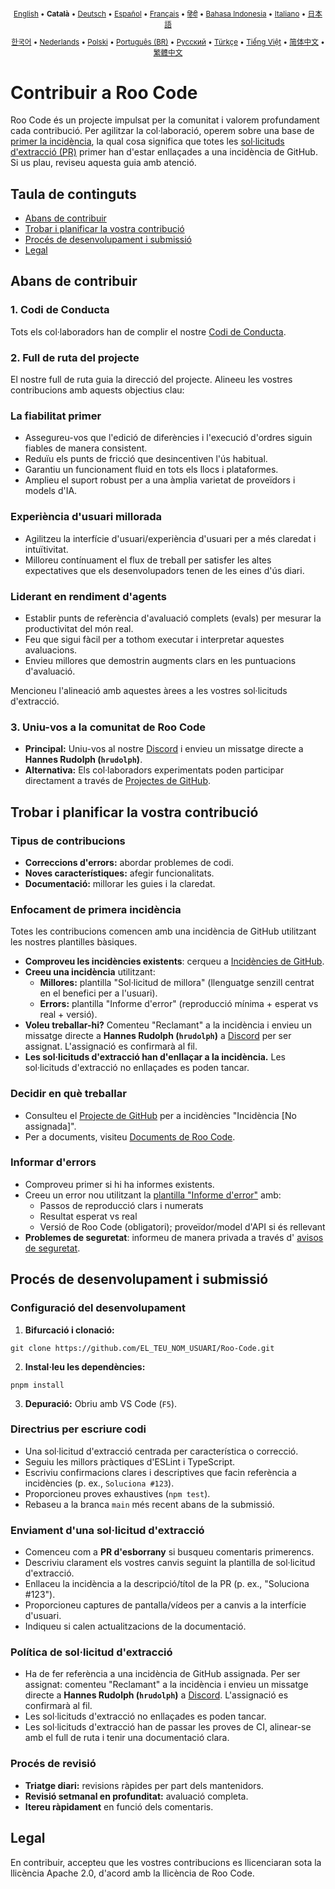 <div align="center">
<sub>

[English](../../CONTRIBUTING.md) • <b>Català</b> • [Deutsch](../de/CONTRIBUTING.md) • [Español](../es/CONTRIBUTING.md) • [Français](../fr/CONTRIBUTING.md) • [हिंदी](../hi/CONTRIBUTING.md) • [Bahasa Indonesia](../id/CONTRIBUTING.md) • [Italiano](../it/CONTRIBUTING.md) • [日本語](../ja/CONTRIBUTING.md)

</sub>
<sub>

[한국어](../ko/CONTRIBUTING.md) • [Nederlands](../nl/CONTRIBUTING.md) • [Polski](../pl/CONTRIBUTING.md) • [Português (BR)](../pt-BR/CONTRIBUTING.md) • [Русский](../ru/CONTRIBUTING.md) • [Türkçe](../tr/CONTRIBUTING.md) • [Tiếng Việt](../vi/CONTRIBUTING.md) • [简体中文](../zh-CN/CONTRIBUTING.md) • [繁體中文](../zh-TW/CONTRIBUTING.md)

</sub>
</div>

# Contribuir a Roo Code

Roo Code és un projecte impulsat per la comunitat i valorem profundament cada contribució. Per agilitzar la col·laboració, operem sobre una base de [primer la incidència](#enfocament-de-primera-incidència), la qual cosa significa que totes les [sol·licituds d'extracció (PR)](#enviament-duna-sollicitud-dextracció) primer han d'estar enllaçades a una incidència de GitHub. Si us plau, reviseu aquesta guia amb atenció.

## Taula de continguts

- [Abans de contribuir](#abans-de-contribuir)
- [Trobar i planificar la vostra contribució](#trobar-i-planificar-la-vostra-contribució)
- [Procés de desenvolupament i submissió](#procés-de-desenvolupament-i-submissió)
- [Legal](#legal)

## Abans de contribuir

### 1. Codi de Conducta

Tots els col·laboradors han de complir el nostre [Codi de Conducta](./CODE_OF_CONDUCT.md).

### 2. Full de ruta del projecte

El nostre full de ruta guia la direcció del projecte. Alineeu les vostres contribucions amb aquests objectius clau:

### La fiabilitat primer

- Assegureu-vos que l'edició de diferències i l'execució d'ordres siguin fiables de manera consistent.
- Reduïu els punts de fricció que desincentiven l'ús habitual.
- Garantiu un funcionament fluid en tots els llocs i plataformes.
- Amplieu el suport robust per a una àmplia varietat de proveïdors i models d'IA.

### Experiència d'usuari millorada

- Agilitzeu la interfície d'usuari/experiència d'usuari per a més claredat i intuïtivitat.
- Milloreu contínuament el flux de treball per satisfer les altes expectatives que els desenvolupadors tenen de les eines d'ús diari.

### Liderant en rendiment d'agents

- Establir punts de referència d'avaluació complets (evals) per mesurar la productivitat del món real.
- Feu que sigui fàcil per a tothom executar i interpretar aquestes avaluacions.
- Envieu millores que demostrin augments clars en les puntuacions d'avaluació.

Mencioneu l'alineació amb aquestes àrees a les vostres sol·licituds d'extracció.

### 3. Uniu-vos a la comunitat de Roo Code

- **Principal:** Uniu-vos al nostre [Discord](https://discord.gg/roocode) i envieu un missatge directe a **Hannes Rudolph (`hrudolph`)**.
- **Alternativa:** Els col·laboradors experimentats poden participar directament a través de [Projectes de GitHub](https://github.com/orgs/RooCodeInc/projects/1).

## Trobar i planificar la vostra contribució

### Tipus de contribucions

- **Correccions d'errors:** abordar problemes de codi.
- **Noves característiques:** afegir funcionalitats.
- **Documentació:** millorar les guies i la claredat.

### Enfocament de primera incidència

Totes les contribucions comencen amb una incidència de GitHub utilitzant les nostres plantilles bàsiques.

- **Comproveu les incidències existents**: cerqueu a [Incidències de GitHub](https://github.com/RooCodeInc/Roo-Code/issues).
- **Creeu una incidència** utilitzant:
    - **Millores:** plantilla "Sol·licitud de millora" (llenguatge senzill centrat en el benefici per a l'usuari).
    - **Errors:** plantilla "Informe d'error" (reproducció mínima + esperat vs real + versió).
- **Voleu treballar-hi?** Comenteu "Reclamant" a la incidència i envieu un missatge directe a **Hannes Rudolph (`hrudolph`)** a [Discord](https://discord.gg/roocode) per ser assignat. L'assignació es confirmarà al fil.
- **Les sol·licituds d'extracció han d'enllaçar a la incidència.** Les sol·licituds d'extracció no enllaçades es poden tancar.

### Decidir en què treballar

- Consulteu el [Projecte de GitHub](https://github.com/orgs/RooCodeInc/projects/1) per a incidències "Incidència [No assignada]".
- Per a documents, visiteu [Documents de Roo Code](https://github.com/RooCodeInc/Roo-Code-Docs).

### Informar d'errors

- Comproveu primer si hi ha informes existents.
- Creeu un error nou utilitzant la [plantilla "Informe d'error"](https://github.com/RooCodeInc/Roo-Code/issues/new/choose) amb:
    - Passos de reproducció clars i numerats
    - Resultat esperat vs real
    - Versió de Roo Code (obligatori); proveïdor/model d'API si és rellevant
- **Problemes de seguretat**: informeu de manera privada a través d' [avisos de seguretat](https://github.com/RooCodeInc/Roo-Code/security/advisories/new).

## Procés de desenvolupament i submissió

### Configuració del desenvolupament

1. **Bifurcació i clonació:**

```
git clone https://github.com/EL_TEU_NOM_USUARI/Roo-Code.git
```

2. **Instal·leu les dependències:**

```
pnpm install
```

3. **Depuració:** Obriu amb VS Code (`F5`).

### Directrius per escriure codi

- Una sol·licitud d'extracció centrada per característica o correcció.
- Seguiu les millors pràctiques d'ESLint i TypeScript.
- Escriviu confirmacions clares i descriptives que facin referència a incidències (p. ex., `Soluciona #123`).
- Proporcioneu proves exhaustives (`npm test`).
- Rebaseu a la branca `main` més recent abans de la submissió.

### Enviament d'una sol·licitud d'extracció

- Comenceu com a **PR d'esborrany** si busqueu comentaris primerencs.
- Descriviu clarament els vostres canvis seguint la plantilla de sol·licitud d'extracció.
- Enllaceu la incidència a la descripció/títol de la PR (p. ex., "Soluciona #123").
- Proporcioneu captures de pantalla/vídeos per a canvis a la interfície d'usuari.
- Indiqueu si calen actualitzacions de la documentació.

### Política de sol·licitud d'extracció

- Ha de fer referència a una incidència de GitHub assignada. Per ser assignat: comenteu "Reclamant" a la incidència i envieu un missatge directe a **Hannes Rudolph (`hrudolph`)** a [Discord](https://discord.gg/roocode). L'assignació es confirmarà al fil.
- Les sol·licituds d'extracció no enllaçades es poden tancar.
- Les sol·licituds d'extracció han de passar les proves de CI, alinear-se amb el full de ruta i tenir una documentació clara.

### Procés de revisió

- **Triatge diari:** revisions ràpides per part dels mantenidors.
- **Revisió setmanal en profunditat:** avaluació completa.
- **Itereu ràpidament** en funció dels comentaris.

## Legal

En contribuir, accepteu que les vostres contribucions es llicenciaran sota la llicència Apache 2.0, d'acord amb la llicència de Roo Code.
